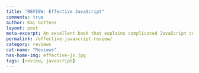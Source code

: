 ```yaml
---
title: "REVIEW: Effective JavaScript"
comments: true
author: Kai Gittens
layout: post
meta-excerpt: An excellent book that explains complicated JavaScript concepts in depth and with clarity. Great for intermediate JavaScript developers.
permalink: /effective-javascript-review/
category: reviews
cat-name: "Reviews"
has-home-img: effective-js.jpg
tags: [review, javascript]
---
```

